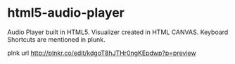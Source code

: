 # html5-audio-player

Audio Player built in HTML5. Visualizer created in HTML CANVAS. Keyboard Shortcuts are mentioned in plunk.

plnk url http://plnkr.co/edit/kdgoT8hJTHr0ngKEpdwp?p=preview
